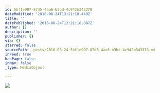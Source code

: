 ```yaml
---
id: 5bf1e907-87d5-4aa6-b3bd-4c942b343378
dateModified: '2016-08-24T13:21:18.449Z'
title: ''
datePublished: '2016-08-24T13:21:18.887Z'
author: []
description: ''
publisher: {}
via: {}
starred: false
sourcePath: _posts/2016-08-24-5bf1e907-87d5-4aa6-b3bd-4c942b343378.md
inFeed: true
hasPage: false
inNav: false
_type: MediaObject

---
```

![](https://the-grid-user-content.s3-us-west-2.amazonaws.com/1cd7c88d-edbb-4f8d-b4c4-610e43854390.jpg)